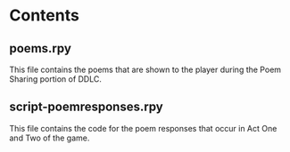 # Contents

## poems.rpy
This file contains the poems that are shown to the player during the Poem Sharing portion of DDLC.

## script-poemresponses.rpy
This file contains the code for the poem responses that occur in Act One and Two of the game.